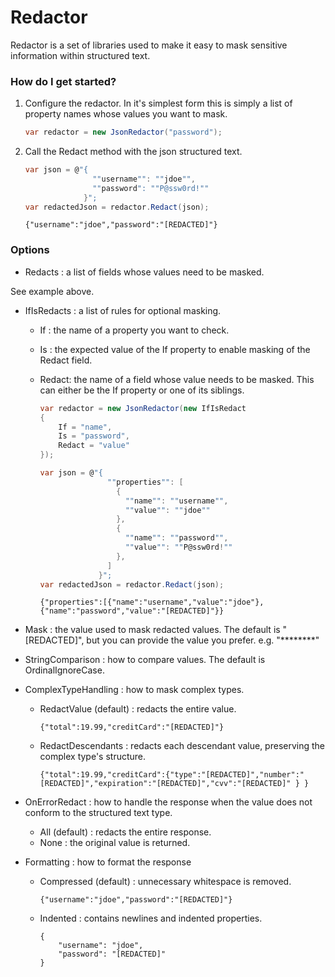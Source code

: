 # Redactor
Redactor is a set of libraries used to make it easy to mask sensitive information within structured text.

### How do I get started?

1. Configure the redactor.  In it's simplest form this is simply a list of property names whose values you want to mask.  
    ```csharp
    var redactor = new JsonRedactor("password");
    ```

2. Call the Redact method with the json structured text.          
    ```csharp
    var json = @"{
                   ""username"": ""jdoe"",
                   ""password": ""P@ssw0rd!""
                 }";
    var redactedJson = redactor.Redact(json); 
    ```
    ```
    {"username":"jdoe","password":"[REDACTED]"}
    ```

### Options

* Redacts : a list of fields whose values need to be masked.

See example above.

* IfIsRedacts : a list of rules for optional masking.

  * If : the name of a property you want to check.
  * Is : the expected value of the If property to enable masking of the Redact field.
  * Redact: the name of a field whose value needs to be masked. This can either be the If property or one of its siblings.

    ```csharp
    var redactor = new JsonRedactor(new IfIsRedact 
    { 
        If = "name", 
        Is = "password", 
        Redact = "value" 
    });

    var json = @"{
                   ""properties"": [
                     {
                       ""name"": ""username"",
                       ""value"": ""jdoe""
                     },
                     {
                       ""name"": ""password"",
                       ""value"": ""P@ssw0rd!""
                     },
                   ]
                 }";
    var redactedJson = redactor.Redact(json);
    ```
    ```
    {"properties":[{"name":"username","value":"jdoe"},{"name":"password","value":"[REDACTED]"}}
    ```

* Mask : the value used to mask redacted values. The default is "[REDACTED]", but you can provide the value you prefer.  e.g. "********"

* StringComparison : how to compare values. The default is OrdinalIgnoreCase.

* ComplexTypeHandling : how to mask complex types.
  * RedactValue (default) : redacts the entire value.
    ```
    {"total":19.99,"creditCard":"[REDACTED]"}
    ``` 
  * RedactDescendants : redacts each descendant value, preserving the complex type's structure.
    ```
    {"total":19.99,"creditCard":{"type":"[REDACTED]","number":"[REDACTED]","expiration":"[REDACTED]","cvv":"[REDACTED]" } }
    ``` 

* OnErrorRedact : how to handle the response when the value does not conform to the structured text type.
  * All (default) : redacts the entire response.
  * None : the original value is returned.

* Formatting : how to format the response
  * Compressed (default) : unnecessary whitespace is removed.
    ```
    {"username":"jdoe","password":"[REDACTED]"}
    ```
  * Indented : contains newlines and indented properties.
    ```
    {
        "username": "jdoe",
        "password": "[REDACTED]"
    }
    ```
